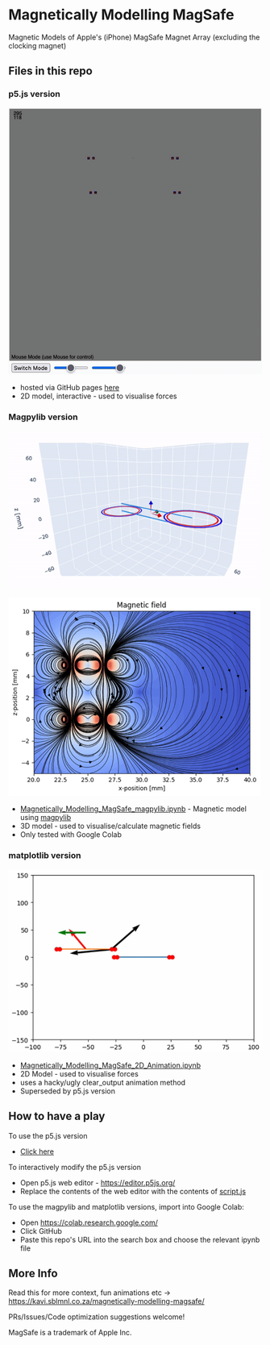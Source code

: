 # Magnetically Modelling MagSafe

Magnetic Models of Apple's (iPhone) MagSafe Magnet Array (excluding the clocking magnet)

## Files in this repo

### __p5.js version__

![a_p5](a_p5.gif)

* hosted via GitHub pages [here](https://kavinaidoo.github.io/magneticallymodellingmagsafe/)
* 2D model, interactive - used to visualise forces

### __Magpylib version__

![a_magpylib_1](a_magpylib_1.gif)

![a_magpylib_2](a_magpylib_2.gif)

* [Magnetically_Modelling_MagSafe_magpylib.ipynb](https://github.com/kavinaidoo/magneticallymodellingmagsafe/blob/main/Magnetically_Modelling_MagSafe_magpylib.ipynb) - Magnetic model using [magpylib](https://github.com/magpylib/magpylib)
* 3D model - used to visualise/calculate magnetic fields
* Only tested with Google Colab

### __matplotlib version__

![a_matplotlib](a_matplotlib.gif)

* [Magnetically_Modelling_MagSafe_2D_Animation.ipynb](https://github.com/kavinaidoo/magneticallymodellingmagsafe/blob/main/Magnetically_Modelling_MagSafe_2D_Animation.ipynb)
* 2D Model - used to visualise forces
* uses a hacky/ugly clear_output animation method
* Superseded by p5.js version

## How to have a play

To use the p5.js version
* [Click here](https://kavinaidoo.github.io/magneticallymodellingmagsafe/)

To interactively modify the p5.js version
* Open p5.js web editor - https://editor.p5js.org/
* Replace the contents of the web editor with the contents of [script.js](https://github.com/kavinaidoo/magneticallymodellingmagsafe/blob/main/script.js)

To use the magpylib and matplotlib versions, import into Google Colab:
* Open https://colab.research.google.com/
* Click GitHub
* Paste this repo's URL into the search box and choose the relevant ipynb file

## More Info

Read this for more context, fun animations etc ->  https://kavi.sblmnl.co.za/magnetically-modelling-magsafe/

PRs/Issues/Code optimization suggestions welcome! 

MagSafe is a trademark of Apple Inc.